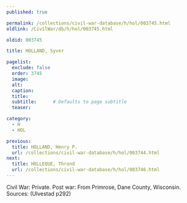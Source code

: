 ```yaml
---
published: true

permalink: /collections/civil-war-database/h/hol/003745.html
oldlink: /CivilWar/db/h/hol/003745.html

oldid: 003745

title: HOLLAND, Syver

pagelist:
  exclude: false
  order: 3745
  image: 
  alt:
  caption:
  title:
  subtitle:      # Defaults to page subtitle
  teaser:

category: 
  - H 
  - HOL

previous:
  title: HOLLAND, Henry P.
  url: /collections/civil-war-database/h/hol/003744.html  
next:
  title: HOLLEQUE, Thrond
  url: /collections/civil-war-database/h/hol/003746.html   
---
```

Civil War: Private. Post war: From Primrose, Dane County, Wisconsin. Sources: (Ulvestad p292)